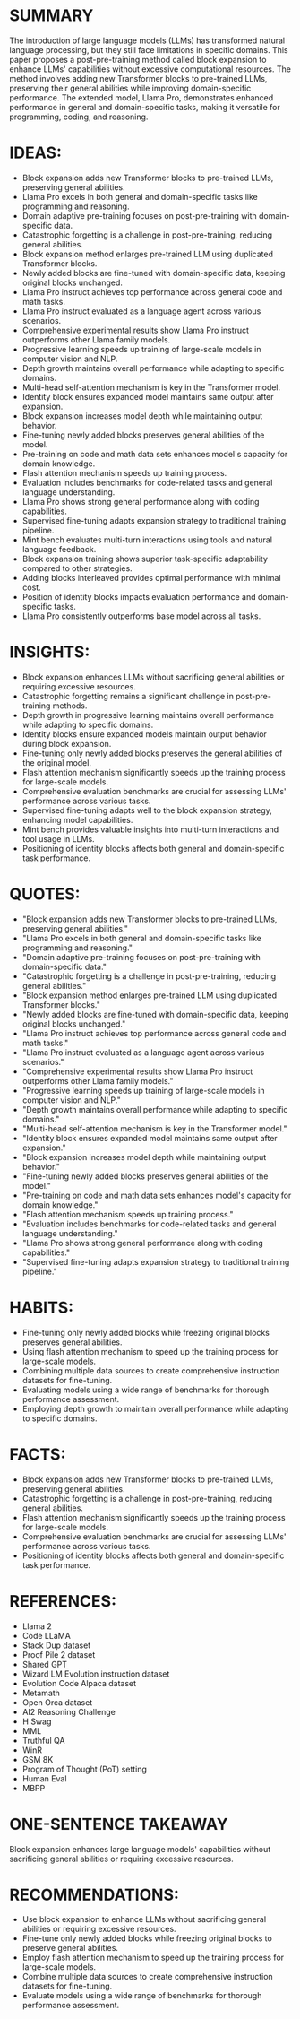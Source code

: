 # SUMMARY
The introduction of large language models (LLMs) has transformed natural language processing, but they still face limitations in specific domains. This paper proposes a post-pre-training method called block expansion to enhance LLMs' capabilities without excessive computational resources. The method involves adding new Transformer blocks to pre-trained LLMs, preserving their general abilities while improving domain-specific performance. The extended model, Llama Pro, demonstrates enhanced performance in general and domain-specific tasks, making it versatile for programming, coding, and reasoning.

# IDEAS:
- Block expansion adds new Transformer blocks to pre-trained LLMs, preserving general abilities.
- Llama Pro excels in both general and domain-specific tasks like programming and reasoning.
- Domain adaptive pre-training focuses on post-pre-training with domain-specific data.
- Catastrophic forgetting is a challenge in post-pre-training, reducing general abilities.
- Block expansion method enlarges pre-trained LLM using duplicated Transformer blocks.
- Newly added blocks are fine-tuned with domain-specific data, keeping original blocks unchanged.
- Llama Pro instruct achieves top performance across general code and math tasks.
- Llama Pro instruct evaluated as a language agent across various scenarios.
- Comprehensive experimental results show Llama Pro instruct outperforms other Llama family models.
- Progressive learning speeds up training of large-scale models in computer vision and NLP.
- Depth growth maintains overall performance while adapting to specific domains.
- Multi-head self-attention mechanism is key in the Transformer model.
- Identity block ensures expanded model maintains same output after expansion.
- Block expansion increases model depth while maintaining output behavior.
- Fine-tuning newly added blocks preserves general abilities of the model.
- Pre-training on code and math data sets enhances model's capacity for domain knowledge.
- Flash attention mechanism speeds up training process.
- Evaluation includes benchmarks for code-related tasks and general language understanding.
- Llama Pro shows strong general performance along with coding capabilities.
- Supervised fine-tuning adapts expansion strategy to traditional training pipeline.
- Mint bench evaluates multi-turn interactions using tools and natural language feedback.
- Block expansion training shows superior task-specific adaptability compared to other strategies.
- Adding blocks interleaved provides optimal performance with minimal cost.
- Position of identity blocks impacts evaluation performance and domain-specific tasks.
- Llama Pro consistently outperforms base model across all tasks.

# INSIGHTS:
- Block expansion enhances LLMs without sacrificing general abilities or requiring excessive resources.
- Catastrophic forgetting remains a significant challenge in post-pre-training methods.
- Depth growth in progressive learning maintains overall performance while adapting to specific domains.
- Identity blocks ensure expanded models maintain output behavior during block expansion.
- Fine-tuning only newly added blocks preserves the general abilities of the original model.
- Flash attention mechanism significantly speeds up the training process for large-scale models.
- Comprehensive evaluation benchmarks are crucial for assessing LLMs' performance across various tasks.
- Supervised fine-tuning adapts well to the block expansion strategy, enhancing model capabilities.
- Mint bench provides valuable insights into multi-turn interactions and tool usage in LLMs.
- Positioning of identity blocks affects both general and domain-specific task performance.

# QUOTES:
- "Block expansion adds new Transformer blocks to pre-trained LLMs, preserving general abilities."
- "Llama Pro excels in both general and domain-specific tasks like programming and reasoning."
- "Domain adaptive pre-training focuses on post-pre-training with domain-specific data."
- "Catastrophic forgetting is a challenge in post-pre-training, reducing general abilities."
- "Block expansion method enlarges pre-trained LLM using duplicated Transformer blocks."
- "Newly added blocks are fine-tuned with domain-specific data, keeping original blocks unchanged."
- "Llama Pro instruct achieves top performance across general code and math tasks."
- "Llama Pro instruct evaluated as a language agent across various scenarios."
- "Comprehensive experimental results show Llama Pro instruct outperforms other Llama family models."
- "Progressive learning speeds up training of large-scale models in computer vision and NLP."
- "Depth growth maintains overall performance while adapting to specific domains."
- "Multi-head self-attention mechanism is key in the Transformer model."
- "Identity block ensures expanded model maintains same output after expansion."
- "Block expansion increases model depth while maintaining output behavior."
- "Fine-tuning newly added blocks preserves general abilities of the model."
- "Pre-training on code and math data sets enhances model's capacity for domain knowledge."
- "Flash attention mechanism speeds up training process."
- "Evaluation includes benchmarks for code-related tasks and general language understanding."
- "Llama Pro shows strong general performance along with coding capabilities."
- "Supervised fine-tuning adapts expansion strategy to traditional training pipeline."

# HABITS:
- Fine-tuning only newly added blocks while freezing original blocks preserves general abilities.
- Using flash attention mechanism to speed up the training process for large-scale models.
- Combining multiple data sources to create comprehensive instruction datasets for fine-tuning.
- Evaluating models using a wide range of benchmarks for thorough performance assessment.
- Employing depth growth to maintain overall performance while adapting to specific domains.

# FACTS:
- Block expansion adds new Transformer blocks to pre-trained LLMs, preserving general abilities.
- Catastrophic forgetting is a challenge in post-pre-training, reducing general abilities.
- Flash attention mechanism significantly speeds up the training process for large-scale models.
- Comprehensive evaluation benchmarks are crucial for assessing LLMs' performance across various tasks.
- Positioning of identity blocks affects both general and domain-specific task performance.

# REFERENCES:
- Llama 2
- Code LLaMA
- Stack Dup dataset
- Proof Pile 2 dataset
- Shared GPT
- Wizard LM Evolution instruction dataset
- Evolution Code Alpaca dataset
- Metamath
- Open Orca dataset
- AI2 Reasoning Challenge
- H Swag
- MML
- Truthful QA
- WinR
- GSM 8K
- Program of Thought (PoT) setting
- Human Eval
- MBPP

# ONE-SENTENCE TAKEAWAY
Block expansion enhances large language models' capabilities without sacrificing general abilities or requiring excessive resources.

# RECOMMENDATIONS:
- Use block expansion to enhance LLMs without sacrificing general abilities or requiring excessive resources.
- Fine-tune only newly added blocks while freezing original blocks to preserve general abilities.
- Employ flash attention mechanism to speed up the training process for large-scale models.
- Combine multiple data sources to create comprehensive instruction datasets for fine-tuning.
- Evaluate models using a wide range of benchmarks for thorough performance assessment.